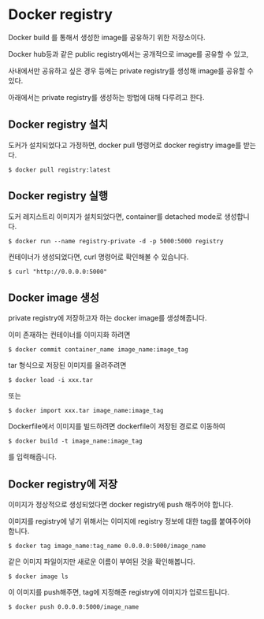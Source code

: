 # Docker registry

Docker build 를 통해서 생성한 image를 공유하기 위한 저장소이다.  

Docker hub등과 같은 public registry에서는 공개적으로 image를 공유할 수 있고,   

사내에서만 공유하고 싶은 경우 등에는 private registry를 생성해 image를 공유할 수 있다.

아래에서는 private registry를 생성하는 방법에 대해 다루려고 한다.



## Docker registry 설치 

도커가 설치되었다고 가정하면, docker pull 명령어로 docker registry image를 받는다.

~~~
$ docker pull registry:latest
~~~

## Docker registry 실행

도커 레지스트리 이미지가 설치되었다면, container를 detached mode로 생성합니다.

~~~
$ docker run --name registry-private -d -p 5000:5000 registry
~~~

컨테이너가 생성되었다면, curl 명령어로 확인해볼 수 있습니다.

~~~
$ curl "http://0.0.0.0:5000"
~~~

## Docker image 생성

private registry에 저장하고자 하는 docker image를 생성해줍니다.

이미 존재하는 컨테이너를 이미지화 하려면

~~~
$ docker commit container_name image_name:image_tag
~~~

tar 형식으로 저장된 이미지를 올려주려면

~~~
$ docker load -i xxx.tar
~~~

또는

~~~
$ docker import xxx.tar image_name:image_tag
~~~

Dockerfile에서 이미지를 빌드하려면 dockerfile이 저장된 경로로 이동하여

~~~
$ docker build -t image_name:image_tag
~~~

를 입력해줍니다.

## Docker registry에 저장

이미지가 정상적으로 생성되었다면 docker registry에 push 해주어야 합니다.

이미지를 registry에 넣기 위해서는 이미지에 registry 정보에 대한 tag를 붙여주어야 합니다.

~~~
$ docker tag image_name:tag_name 0.0.0.0:5000/image_name
~~~

같은 이미지 파일이지만 새로운 이름이 부여된 것을 확인해봅니다.

~~~
$ docker image ls
~~~

이 이미지를 push해주면, tag에 지정해준 registry에 이미지가 업로드됩니다.

~~~
$ docker push 0.0.0.0:5000/image_name
~~~




